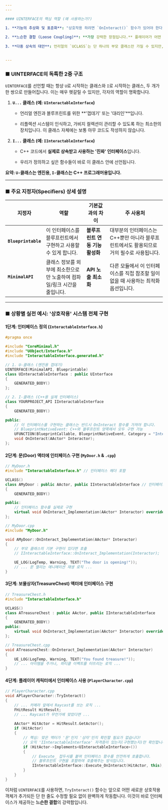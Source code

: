 ```yaml
---
---

#### UINTERFACE의 핵심 역할 (왜 사용하는가?)

1. **기능의 추상화 및 표준화**: "상호작용 하려면 `OnInteract()` 함수가 있어야 한다" 와 같이, 특정 기능에 필요한 함수들의 **'설계도'** 또는 **'목록'**을 정의합니다. 실제 구현은 각 클래스가 알아서 하도록 맡깁니다.
    
2. **느슨한 결합 (Loose Coupling)**: **가장 강력한 장점입니다.** 플레이어가 어떤 물체와 상호작용할 때, 그 물체가 '문'인지 '상자'인지 일일이 확인할 필요가 없습니다. 그저 "이 물체는 `상호작용` 인터페이스를 가지고 있는가?" 하나만 확인하고, 가지고 있다면 `OnInteract()` 함수를 호출하면 됩니다. 이로 인해 시스템이 매우 유연해지고 확장성이 좋아집니다.
    
3. **다중 상속의 대안**: 언리얼의 `UCLASS`는 단 하나의 부모 클래스만 가질 수 있지만, **인터페이스는 여러 개를 동시에 가질(구현할) 수 있습니다.** 예를 들어 한 캐릭터가 '상호작용 가능' 인터페이스와 '전투 가능' 인터페이스, '대화 가능' 인터페이스를 모두 가질 수 있습니다.
    

---
```


### ■ UINTERFACE의 독특한 2중 구조

`UINTERFACE`를 선언할 때는 항상 `U`로 시작하는 클래스와 `I`로 시작하는 클래스, 두 개가 한 쌍으로 만들어집니다. 이는 매우 헷갈릴 수 있지만, 각자의 역할이 명확합니다.

1. **`U...` 클래스 (예: `UInteractableInterface`)**
    
    - 언리얼 엔진과 블루프린트를 위한 **'껍데기' 또는 '대리인'**입니다.
        
    - 리플렉션 시스템이 인식하고, 가비지 컬렉션이 관리할 수 있도록 하는 최소한의 장치입니다. 이 클래스 자체에는 보통 아무 코드도 작성하지 않습니다.
        
2. **`I...` 클래스 (예: `IInteractableInterface`)**
    
    - C++ 코드에서 **실제로 상속받고 사용하는 '진짜' 인터페이스**입니다.
        
    - 우리가 정의하고 싶은 함수들이 바로 이 클래스 안에 선언됩니다.
        

**요약: `U-`클래스는 엔진용, `I-`클래스는 C++ 프로그래머용입니다.**

---

### ■ 주요 지정자(Specifiers) 상세 설명

|지정자|역할|**기본값과의 차이**|주 사용처|
|---|---|---|---|
|**`Blueprintable`**|이 인터페이스를 블루프린트에서 구현하고 사용할 수 있게 합니다.|**블루프린트 연동 기능 활성화**|대부분의 인터페이스는 C++뿐만 아니라 블루프린트에서도 활용되므로 거의 필수로 사용됩니다.|
|**`MinimalAPI`**|클래스 정보를 외부에 최소한으로만 노출하여 컴파일/링크 시간을 줄입니다.|**API 노출 최소화**|다른 모듈에서 이 인터페이스를 직접 참조할 일이 없을 때 사용하는 최적화 옵션입니다.|

---

### ■ 상황별 실전 예시: '상호작용' 시스템 전체 구현

#### 1단계: 인터페이스 정의 (`InteractableInterface.h`)

```cpp
#pragma once

#include "CoreMinimal.h"
#include "UObject/Interface.h"
#include "InteractableInterface.generated.h"

// 1. U-클래스 (엔진용 껍데기)
UINTERFACE(MinimalAPI, Blueprintable)
class UInteractableInterface : public UInterface
{
    GENERATED_BODY()
};

// 2. I-클래스 (C++용 실제 인터페이스)
class YOURPROJECT_API IInteractableInterface
{
    GENERATED_BODY()

public:
    // 이 인터페이스를 구현하는 클래스는 반드시 OnInteract 함수를 가져야 합니다.
    // BlueprintNativeEvent: C++와 블루프린트 양쪽에서 모두 구현 가능
    UFUNCTION(BlueprintCallable, BlueprintNativeEvent, Category = "Interaction")
    void OnInteract(AActor* Interactor);
};
```

#### 2단계: 문(Door) 액터에 인터페이스 구현 (`MyDoor.h` & `.cpp`)

```cpp
// MyDoor.h
#include "InteractableInterface.h" // 인터페이스 헤더 포함

UCLASS()
class AMyDoor : public AActor, public IInteractableInterface // 인터페이스 상속
{
    GENERATED_BODY()

public:
    // 인터페이스 함수를 실제로 구현
    virtual void OnInteract_Implementation(AActor* Interactor) override;
};

// MyDoor.cpp
#include "MyDoor.h"

void AMyDoor::OnInteract_Implementation(AActor* Interactor)
{
    // 부모 클래스의 기본 구현이 있다면 호출
    // IInteractableInterface::OnInteract_Implementation(Interactor);

    UE_LOG(LogTemp, Warning, TEXT("The door is opening!"));
    // ... 문 열리는 애니메이션 재생 로직 ...
}
```

#### 3단계: 보물상자(TreasureChest) 액터에 인터페이스 구현

```cpp
// TreasureChest.h
#include "InteractableInterface.h"

UCLASS()
class ATreasureChest : public AActor, public IInteractableInterface
{
    GENERATED_BODY()
public:
    virtual void OnInteract_Implementation(AActor* Interactor) override;
};

// TreasureChest.cpp
void ATreasureChest::OnInteract_Implementation(AActor* Interactor)
{
    UE_LOG(LogTemp, Warning, TEXT("You found treasure!"));
    // ... 아이템을 주거나, 파티클 이펙트를 터뜨리는 로직 ...
}
```

#### 4단계: 플레이어 캐릭터에서 인터페이스 사용 (`PlayerCharacter.cpp`)

```cpp
// PlayerCharacter.cpp
void APlayerCharacter::TryInteract()
{
    // ... 카메라 앞에서 Raycast를 쏘는 로직 ...
    FHitResult HitResult;
    // ... Raycast가 무언가에 맞았다면 ...
    
    AActor* HitActor = HitResult.GetActor();
    if (HitActor)
    {
        // 핵심: 맞은 액터가 '문'인지 '상자'인지 확인할 필요가 없습니다!
        // 오직 'IInteractableInterface' 자격증이 있는지(구현했는지)만 확인합니다.
        if (HitActor->Implements<UInteractableInterface>())
        {
            // Execute_ 접두사를 붙여 인터페이스 함수를 안전하게 호출합니다.
            // 블루프린트 구현을 포함하여 호출해주는 방식입니다.
            IInteractableInterface::Execute_OnInteract(HitActor, this);
        }
    }
}
```

이처럼 `UINTERFACE`를 사용하면, `TryInteract()` 함수는 앞으로 어떤 새로운 상호작용 객체가 추가되든 단 한 줄도 수정할 필요 없이 완벽하게 작동합니다. 이것이 바로 인터페이스가 제공하는 **느슨한 결합**의 강력함입니다.